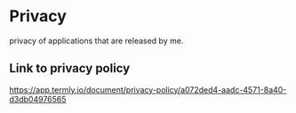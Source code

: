 # Privacy
privacy of applications that are released by me.

## Link to privacy policy
https://app.termly.io/document/privacy-policy/a072ded4-aadc-4571-8a40-d3db04976565
